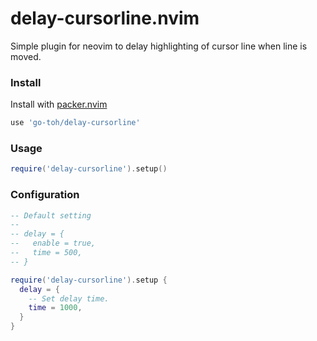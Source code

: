 # delay-cursorline.nvim
Simple plugin for neovim to delay highlighting of cursor line when line is moved.

### Install

Install with [packer.nvim](https://github.com/wbthomason/packer.nvim)

```lua
use 'go-toh/delay-cursorline'
```

### Usage

```lua
require('delay-cursorline').setup()
```

### Configuration

```lua
-- Default setting
--
-- delay = {
--   enable = true,
--   time = 500,
-- }

require('delay-cursorline').setup {
  delay = {
    -- Set delay time.
    time = 1000,
  }
}
```
